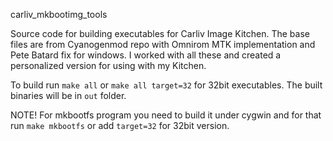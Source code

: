  carliv_mkbootimg_tools
 
 Source code for building executables for Carliv Image Kitchen. 
The base files are from Cyanogenmod repo with Omnirom MTK implementation and Pete Batard fix for windows. I worked with all these and created a personalized version for using with my Kitchen.

To build run `make all` or `make all target=32` for 32bit executables.
The built binaries will be in `out` folder.

NOTE! For mkbootfs program you need to build it under cygwin and for that run `make mkbootfs` or add `target=32` for 32bit version.
